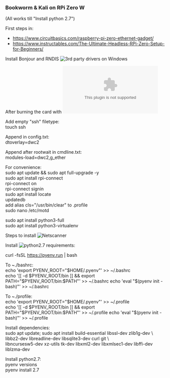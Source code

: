 ### Bookworm & Kali on RPi Zero W  
  
(All works till "Install python 2.7")

First steps in:  
 - https://www.circuitbasics.com/raspberry-pi-zero-ethernet-gadget/  
 - https://www.instructables.com/The-Ultimate-Headless-RPi-Zero-Setup-for-Beginners/  
  
Install Bonjour and RNDIS ![3rd party drivers](https://github.com/scripting-drafts/Distributions-Development/tree/main/Third%20Party) on Windows  
  
After burning the card with ![the official burner](https://downloads.raspberrypi.org/imager/imager_latest.exe)  
  
Add empty "ssh" filetype:  
touch ssh  
  
Append in config.txt:  
dtoverlay=dwc2  
  
Append after rootwait in cmdline.txt:  
modules-load=dwc2,g_ether  
   
For convenience:  
sudo apt update && sudo apt full-upgrade -y  
sudo apt install rpi-connect  
rpi-connect on  
rpi-connect signin  
sudo apt install locate    
updatedb  
add alias cls="/usr/bin/clear" to .profile  
sudo nano /etc/motd  
  
sudo apt install python3-full  
sudo apt install python3-virtualenv  

    
Steps to install ![Netscanner](https://github.com/Chleba/netscanner)  
  
Install ![python2.7 requirements](https://github.com/pyenv/pyenv?tab=readme-ov-file#a-getting-pyenv):  
  
curl -fsSL https://pyenv.run | bash  
  
To ~./bashrc:  
echo 'export PYENV_ROOT="$HOME/.pyenv"' >> ~/.bashrc  
echo '[[ -d $PYENV_ROOT/bin ]] && export PATH="$PYENV_ROOT/bin:$PATH"' >> ~/.bashrc  
echo 'eval "$(pyenv init - bash)"' >> ~/.bashrc  
  
To ~./profile:  
echo 'export PYENV_ROOT="$HOME/.pyenv"' >> ~/.profile  
echo '[[ -d $PYENV_ROOT/bin ]] && export PATH="$PYENV_ROOT/bin:$PATH"' >> ~/.profile  
echo 'eval "$(pyenv init - bash)"' >> ~/.profile  
  
Install dependencies:  
sudo apt update; sudo apt install build-essential libssl-dev zlib1g-dev \  
libbz2-dev libreadline-dev libsqlite3-dev curl git \  
libncursesw5-dev xz-utils tk-dev libxml2-dev libxmlsec1-dev libffi-dev liblzma-dev  
  
Install python2.7:  
pyenv versions  
pyenv install 2.7  
